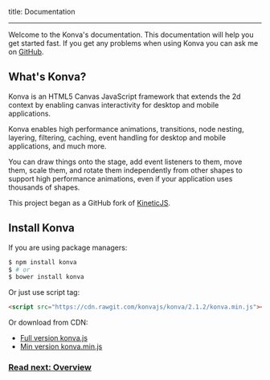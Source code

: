 title: Documentation

---

Welcome to the Konva's documentation. This documentation will help you get started fast.
If you get any problems when using Konva you can ask me on [GitHub](https://github.com/konvajs/konva/issues).

## What's Konva?

Konva is an HTML5 Canvas JavaScript framework that extends the 2d context
by enabling canvas interactivity for desktop and mobile applications.

Konva enables high performance animations, transitions, node nesting, layering, filtering,
caching, event handling for desktop and mobile applications, and much more.

You can draw things onto the stage, add event listeners to them, move them,
scale them, and rotate them independently from other shapes to support high performance
animations, even if your application uses thousands of shapes.

This project began as a GitHub fork of [KineticJS](https://github.com/ericdrowell/KineticJS).

## Install Konva

If you are using package managers:

```bash
$ npm install konva
$ # or
$ bower install konva
```

Or just use script tag:

```html
<script src="https://cdn.rawgit.com/konvajs/konva/2.1.2/konva.min.js"></script>
```

Or download from CDN:

* [Full version konva.js](https://cdn.rawgit.com/konvajs/konva/2.1.2/konva.js)
* [Min version konva.min.js](https://cdn.rawgit.com/konvajs/konva/2.1.2/konva.min.js)

### [Read next: Overview](/docs/overview.html)
